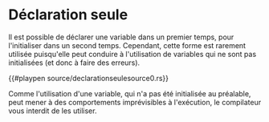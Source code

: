 # Déclaration seule

Il est possible de déclarer une variable dans un premier temps, pour l'initialiser dans un second temps. Cependant, cette forme est rarement utilisée puisqu'elle peut conduire à l'utilisation de variables qui ne sont pas initialisées (et donc à faire des erreurs).

{{#playpen source/declarationseulesource0.rs}}

Comme l'utilisation d'une variable, qui n'a pas été initialisée au préalable, peut mener à des comportements imprévisibles à l'exécution, le compilateur vous interdit de les utiliser.
